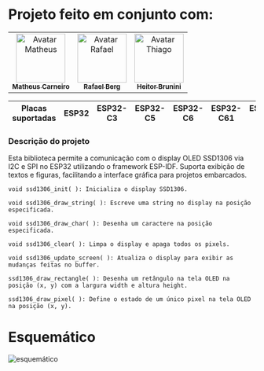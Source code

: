 # Projeto feito em conjunto com: 

<div style="display: inline_block;" align="center">

<table>
  <tr>
    <td align="center">
      <a href="https://github.com/MatheusCarne" target="_blank">
        <img src="https://avatars.githubusercontent.com/u/88046644?v=4" width="100px;" alt="Avatar Matheus"/><br>
        <sub>
          <b>Matheus Carneiro</b>
        </sub>
      </a>
    </td>
    <td align="center">
      <a href="https://github.com/RafaelBerg" target="_blank">
        <img src="https://avatars.githubusercontent.com/u/86807247?v=4" width="100px;" alt="Avatar Rafael"/><br>
        <sub>
          <b>Rafael Berg</b>
        </sub>
      </a>
    </td>
    <td align="center">
      <a href="https://github.com/heitorbrunini" target="_blank">
        <img src="https://avatars.githubusercontent.com/u/68927093?v=4" width="100px;" alt="Avatar Thiago"/><br>
        <sub>
          <b>Heitor Brunini</b>
        </sub>
      </a>
    </td>
  </tr>
</table>

</div>

| Placas suportadas | ESP32 | ESP32-C3 | ESP32-C5 | ESP32-C6 | ESP32-C61 | ESP32-H2 | ESP32-S3 |
| ----------------- | ----- | -------- | -------- | -------- | --------- | -------- | -------- |

### Descrição do projeto

Esta biblioteca permite a comunicação com o display OLED SSD1306 via I2C e SPI no ESP32 utilizando o framework ESP-IDF. Suporta exibição de textos e figuras, facilitando a interface gráfica para projetos embarcados.


```
void ssd1306_init( ): Inicializa o display SSD1306.

void ssd1306_draw_string( ): Escreve uma string no display na posição especificada.

void ssd1306_draw_char( ): Desenha um caractere na posição especificada.

void ssd1306_clear( ): Limpa o display e apaga todos os pixels.

void ssd1306_update_screen( ): Atualiza o display para exibir as mudanças feitas no buffer.

ssd1306_draw_rectangle( ): Desenha um retângulo na tela OLED na posição (x, y) com a largura width e altura height.

ssd1306_draw_pixel( ): Define o estado de um único pixel na tela OLED na posição (x, y).
```

# Esquemático
![esquemático](imagens/esquematico.png)
